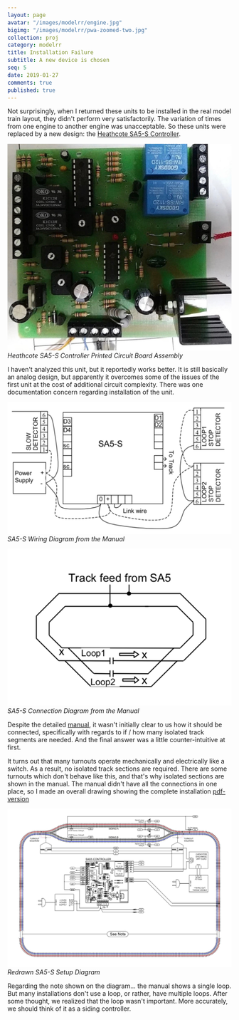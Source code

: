 ```yaml
---
layout: page
avatar: "/images/modelrr/engine.jpg"
bigimg: "/images/modelrr/pwa-zoomed-two.jpg"
collection: proj
category: modelrr
title: Installation Failure
subtitle: A new device is chosen
seq: 5
date: 2019-01-27
comments: true
published: true
---
```



Not surprisingly, when I returned these units to be installed in the real
model train layout, they didn't perform very satisfactorily.  The variation
of times from one engine to another engine was unacceptable.  So these 
units were replaced by a new design: the 
[Heathcote SA5-S Controller](https://www.heathcote-electronics.co.uk/automatic-train-control.html).


![heathcote-sa5s-controller](/images/modelrr/sas5-pwa.jpg)
*Heathcote SA5-S Controller Printed Circuit Board Assembly*

I haven't analyzed this unit, but it reportedly works better.  It is still basically
an analog design, but apparently it overcomes some of the issues of the first unit at
the cost of additional circuit complexity.
There was one documentation concern regarding installation of the unit.

![sa5s-wiring-diagram-manual](/images/modelrr/sa5s-wiring-diagram-manual.png)
*SA5-S Wiring Diagram from the Manual*

![sa5s-connection-diagram-manual](/images/modelrr/sa5s-connection-diagram-manual.png)
*SA5-S Connection Diagram from the Manual*


Despite the detailed [manual](/myfiles/modelrr/sa5-factory-manual.pdf),
it wasn't initially clear to us how it should be
connected, specifically with regards to if / how many isolated track segments
are needed.  And the final answer was a little counter-intuitive at first.

It turns out that many turnouts operate mechanically and electrically like a switch.
As a result, no isolated track sections are required.  There are some turnouts which don't 
behave like this, and that's why isolated sections are shown in the manual. The manual
didn't have all the connections in one place, so I made an overall drawing showing the
complete installation [pdf-version](/myfiles/modelrr/sas5-setup-diagram.pdf)

![sa5s-setup-diagram-redrawn](/images/modelrr/sas5-setup-diagram.png)
*Redrawn SA5-S Setup Diagram*

Regarding the note shown on the diagram... the manual shows a single loop.
But many installations don't use a loop, or rather, have multiple loops.
After some thought, we realized that the loop wasn't important.  More accurately,
we should think of it as a siding controller. 






